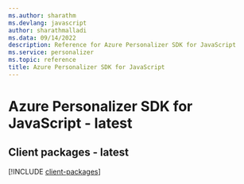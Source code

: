 ```yaml
---
ms.author: sharathm
ms.devlang: javascript
author: sharathmalladi
ms.data: 09/14/2022
description: Reference for Azure Personalizer SDK for JavaScript
ms.service: personalizer
ms.topic: reference
title: Azure Personalizer SDK for JavaScript
---
```

# Azure Personalizer SDK for JavaScript - latest

## Client packages - latest
[!INCLUDE [client-packages](personalizer-client-index.md)]